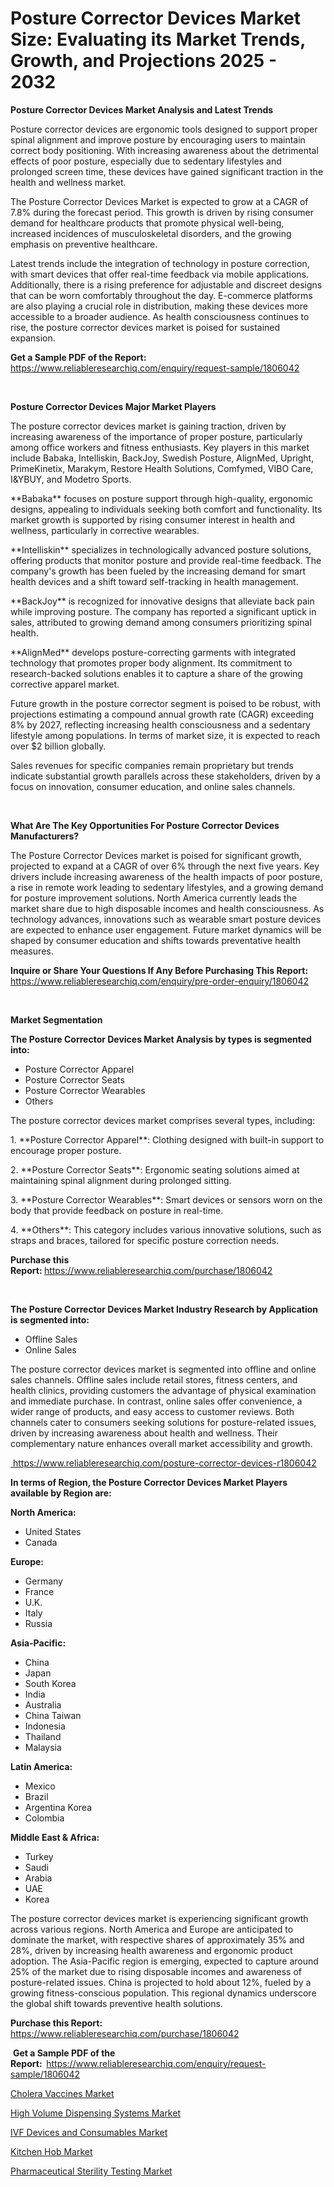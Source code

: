 <p><h1>Posture Corrector Devices Market Size: Evaluating its Market Trends, Growth, and Projections 2025 - 2032</h1></p><p><strong>Posture Corrector Devices Market Analysis and Latest Trends</strong></p>
<p><p>Posture corrector devices are ergonomic tools designed to support proper spinal alignment and improve posture by encouraging users to maintain correct body positioning. With increasing awareness about the detrimental effects of poor posture, especially due to sedentary lifestyles and prolonged screen time, these devices have gained significant traction in the health and wellness market. </p><p>The Posture Corrector Devices Market is expected to grow at a CAGR of 7.8% during the forecast period. This growth is driven by rising consumer demand for healthcare products that promote physical well-being, increased incidences of musculoskeletal disorders, and the growing emphasis on preventive healthcare. </p><p>Latest trends include the integration of technology in posture correction, with smart devices that offer real-time feedback via mobile applications. Additionally, there is a rising preference for adjustable and discreet designs that can be worn comfortably throughout the day. E-commerce platforms are also playing a crucial role in distribution, making these devices more accessible to a broader audience. As health consciousness continues to rise, the posture corrector devices market is poised for sustained expansion.</p></p>
<p><strong>Get a Sample PDF of the Report:&nbsp;</strong> <a href="https://www.reliableresearchiq.com/enquiry/request-sample/1806042?utm_campaign=3370&utm_medium=2&utm_source=Github&utm_content=ia&utm_term=05042025&utm_id=posture-corrector-devices">https://www.reliableresearchiq.com/enquiry/request-sample/1806042</a></p>
<p>&nbsp;</p>
<p><strong>Posture Corrector Devices Major Market Players</strong></p>
<p><p>The posture corrector devices market is gaining traction, driven by increasing awareness of the importance of proper posture, particularly among office workers and fitness enthusiasts. Key players in this market include Babaka, Intelliskin, BackJoy, Swedish Posture, AlignMed, Upright, PrimeKinetix, Marakym, Restore Health Solutions, Comfymed, VIBO Care, I&YBUY, and Modetro Sports.</p><p>**Babaka** focuses on posture support through high-quality, ergonomic designs, appealing to individuals seeking both comfort and functionality. Its market growth is supported by rising consumer interest in health and wellness, particularly in corrective wearables.</p><p>**Intelliskin** specializes in technologically advanced posture solutions, offering products that monitor posture and provide real-time feedback. The company's growth has been fueled by the increasing demand for smart health devices and a shift toward self-tracking in health management.</p><p>**BackJoy** is recognized for innovative designs that alleviate back pain while improving posture. The company has reported a significant uptick in sales, attributed to growing demand among consumers prioritizing spinal health.</p><p>**AlignMed** develops posture-correcting garments with integrated technology that promotes proper body alignment. Its commitment to research-backed solutions enables it to capture a share of the growing corrective apparel market.</p><p>Future growth in the posture corrector segment is poised to be robust, with projections estimating a compound annual growth rate (CAGR) exceeding 8% by 2027, reflecting increasing health consciousness and a sedentary lifestyle among populations. In terms of market size, it is expected to reach over $2 billion globally.</p><p>Sales revenues for specific companies remain proprietary but trends indicate substantial growth parallels across these stakeholders, driven by a focus on innovation, consumer education, and online sales channels.</p></p>
<p>&nbsp;</p>
<p><strong>What Are The Key Opportunities For Posture Corrector Devices Manufacturers?</strong></p>
<p><p>The Posture Corrector Devices market is poised for significant growth, projected to expand at a CAGR of over 6% through the next five years. Key drivers include increasing awareness of the health impacts of poor posture, a rise in remote work leading to sedentary lifestyles, and a growing demand for posture improvement solutions. North America currently leads the market share due to high disposable incomes and health consciousness. As technology advances, innovations such as wearable smart posture devices are expected to enhance user engagement. Future market dynamics will be shaped by consumer education and shifts towards preventative health measures.</p></p>
<p><strong>Inquire or Share Your Questions If Any Before Purchasing This Report:</strong> <a href="https://www.reliableresearchiq.com/enquiry/pre-order-enquiry/1806042?utm_campaign=3370&utm_medium=2&utm_source=Github&utm_content=ia&utm_term=05042025&utm_id=posture-corrector-devices">https://www.reliableresearchiq.com/enquiry/pre-order-enquiry/1806042</a></p>
<p>&nbsp;</p>
<p><strong>Market Segmentation</strong></p>
<p><strong>The Posture Corrector Devices Market Analysis by types is segmented into:</strong></p>
<p><ul><li>Posture Corrector Apparel</li><li>Posture Corrector Seats</li><li>Posture Corrector Wearables</li><li>Others</li></ul></p>
<p><p>The posture corrector devices market comprises several types, including:</p><p>1. **Posture Corrector Apparel**: Clothing designed with built-in support to encourage proper posture.</p><p>2. **Posture Corrector Seats**: Ergonomic seating solutions aimed at maintaining spinal alignment during prolonged sitting.</p><p>3. **Posture Corrector Wearables**: Smart devices or sensors worn on the body that provide feedback on posture in real-time.</p><p>4. **Others**: This category includes various innovative solutions, such as straps and braces, tailored for specific posture correction needs.</p></p>
<p><strong>Purchase this Report:&nbsp;</strong><a href="https://www.reliableresearchiq.com/purchase/1806042?utm_campaign=3370&utm_medium=2&utm_source=Github&utm_content=ia&utm_term=05042025&utm_id=posture-corrector-devices">https://www.reliableresearchiq.com/purchase/1806042</a></p>
<p>&nbsp;</p>
<p><strong>The Posture Corrector Devices Market Industry Research by Application is segmented into:</strong></p>
<p><ul><li>Offline Sales</li><li>Online Sales</li></ul></p>
<p><p>The posture corrector devices market is segmented into offline and online sales channels. Offline sales include retail stores, fitness centers, and health clinics, providing customers the advantage of physical examination and immediate purchase. In contrast, online sales offer convenience, a wider range of products, and easy access to customer reviews. Both channels cater to consumers seeking solutions for posture-related issues, driven by increasing awareness about health and wellness. Their complementary nature enhances overall market accessibility and growth.</p></p>
<p><a href="https://www.reliableresearchiq.com/posture-corrector-devices-r1806042?utm_campaign=3370&utm_medium=2&utm_source=Github&utm_content=ia&utm_term=05042025&utm_id=posture-corrector-devices">&nbsp;https://www.reliableresearchiq.com/posture-corrector-devices-r1806042</a></p>
<p><strong>In terms of Region, the Posture Corrector Devices Market Players available by Region are:</strong></p>
<p>
    <p> <strong> North America: </strong>
        <ul>
            <li>United States</li>
            <li>Canada</li>
        </ul>
        </p> 
    <p> <strong> Europe: </strong>
        <ul>
            <li>Germany</li>
            <li>France</li>
            <li>U.K.</li>
            <li>Italy</li>
            <li>Russia</li>
        </ul>
        </p> 
    <p> <strong> Asia-Pacific: </strong>
        <ul>
            <li>China</li>
            <li>Japan</li>
            <li>South Korea</li>
            <li>India</li>
            <li>Australia</li>
            <li>China Taiwan</li>
            <li>Indonesia</li>
            <li>Thailand</li>
            <li>Malaysia</li>
        </ul>
        </p> 
    <p> <strong> Latin America: </strong>
        <ul>
            <li>Mexico</li>
            <li>Brazil</li>
            <li>Argentina Korea</li>
            <li>Colombia</li>
        </ul>
        </p> 
    <p> <strong> Middle East & Africa: </strong>
        <ul>
            <li>Turkey</li>
            <li>Saudi</li>
            <li>Arabia</li>
            <li>UAE</li>
            <li>Korea</li>
        </ul>
    </p>
    </p>
<p><p>The posture corrector devices market is experiencing significant growth across various regions. North America and Europe are anticipated to dominate the market, with respective shares of approximately 35% and 28%, driven by increasing health awareness and ergonomic product adoption. The Asia-Pacific region is emerging, expected to capture around 25% of the market due to rising disposable incomes and awareness of posture-related issues. China is projected to hold about 12%, fueled by a growing fitness-conscious population. This regional dynamics underscore the global shift towards preventive health solutions.</p></p>
<p><strong>Purchase this Report: </strong><a href="https://www.reliableresearchiq.com/purchase/1806042?utm_campaign=3370&utm_medium=2&utm_source=Github&utm_content=ia&utm_term=05042025&utm_id=posture-corrector-devices">https://www.reliableresearchiq.com/purchase/1806042</a></p>
<p>&nbsp;<strong>Get a Sample PDF of the Report:&nbsp;&nbsp;</strong><a href="https://www.reliableresearchiq.com/enquiry/request-sample/1806042?utm_campaign=3370&utm_medium=2&utm_source=Github&utm_content=ia&utm_term=05042025&utm_id=posture-corrector-devices">https://www.reliableresearchiq.com/enquiry/request-sample/1806042</a></p>
<p><strong></strong></p>
<p><p><a href="https://www.linkedin.com/pulse/competitive-landscape-revenue-forecast-cholera-vaccines-market-bniyc?utm_campaign=3370&utm_medium=2&utm_source=Github&utm_content=ia&utm_term=05042025&utm_id=posture-corrector-devices">Cholera Vaccines Market</a></p><p><a href="https://www.linkedin.com/pulse/amacro-overview-forecast-cagr-87-high-volume-dispensing-q8emc?utm_campaign=3370&utm_medium=2&utm_source=Github&utm_content=ia&utm_term=05042025&utm_id=posture-corrector-devices">High Volume Dispensing Systems Market</a></p><p><a href="https://www.linkedin.com/pulse/research-report-analysis-ivf-devices-consumables-market-abpdc?utm_campaign=3370&utm_medium=2&utm_source=Github&utm_content=ia&utm_term=05042025&utm_id=posture-corrector-devices">IVF Devices and Consumables Market</a></p><p><a href="https://github.com/guyotkiferhi/Market-Research-Report-List-1/blob/main/kitchen-hob-market.md?utm_campaign=3370&utm_medium=2&utm_source=Github&utm_content=ia&utm_term=05042025&utm_id=posture-corrector-devices">Kitchen Hob Market</a></p><p><a href="https://www.linkedin.com/pulse/pharmaceutical-sterility-testing-research-report-industry-hvn6c?utm_campaign=3370&utm_medium=2&utm_source=Github&utm_content=ia&utm_term=05042025&utm_id=posture-corrector-devices">Pharmaceutical Sterility Testing Market</a></p></p>